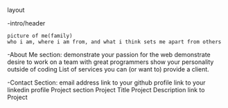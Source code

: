 layout

-intro/header

	picture of me(family)
	who i am, where i am from, and what i think sets me apart from others

-About Me section:
	demonstrate your passion for the web
	demonstrate desire to work on a team with great programmers
	show your personality outside of coding
	List of services you can (or want to) provide a client.

-Contact Section:
	email address
	link to your github profile
	link to your linkedin profile
	Project section
	Project Title
	Project Description
	link to Project


 
